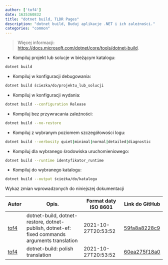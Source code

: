 ```yaml
---
author: ['tof4']
date: 1635360832
title: "dotnet build, TLDR Pages"
description: "dotnet build, Buduj aplikacje .NET i ich zależności."
categories: "common"
---
```

> Więcej informacji: <https://docs.microsoft.com/dotnet/core/tools/dotnet-build>.

- Kompiluj projekt lub solucje w bieżącym katalogu:

```bash
dotnet build
```

- Kompiluj w konfiguracji debugowania:

```bash
dotnet build ściezka/do/projektu_lub_solucji
```

- Kompiluj w konfiguracji wydania:

```bash
dotnet build --configuration Release
```

- Kompiluj bez przywracania zależności:

```bash
dotnet build --no-restore
```

- Kompiluj z wybranym poziomem szczegółowości logu:

```bash
dotnet build --verbosity quiet|minimal|normal|detailed|diagnostic
```

- Kompiluj dla wybranego środowiska uruchomieniowego:

```bash
dotnet build --runtime identyfikator_runtime
```

- Kompiluj do wybranego katalogu:

```bash
dotnet build --output ścieżka/do/katalogu
```
Wykaz zmian wprowadzonych do niniejszej dokumentacji


Autor | Opis. | Format daty ISO 8601 | Link do GitHub
------|-----|-----|-----
[tof4](mailto:bartlomiej.tota@outlook.com) | dotnet-build, dotnet-restore, dotnet-publish, dotnet-ef: fixed commands arguments translation | 2021-10-27T20:53:52 | [59fa8a8228c9](https://github.com/tldr-pages/tldr/commit/59fa8a8228c93e61fd2712f5218cbd5a3897b091)
[tof4](mailto:bartlomiej.tota@outlook.com) | dotnet-build: polish translation | 2021-10-27T20:53:52 | [60ea275f18a0](https://github.com/tldr-pages/tldr/commit/60ea275f18a057c19fb1b61ea1f44a08bdc0cf8c)


